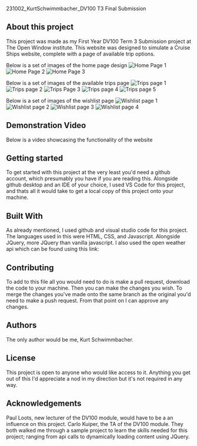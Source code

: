 231002_KurtSchwimmbacher_DV100 T3 Final Submission

## About this project
This project was made as my First Year DV100 Term 3 Submission project at The Open Window institute.
This website was designed to simulate a Cruise Ships website, complete with a page of available trip options.

Below is a set of images of the home page design
![Home Page 1](https://github.com/KurtSchwimmbacher/231002_KurtSchwimmbacher_Project/assets/125290141/5f4468cd-33d4-4a6a-9afd-4f7fbb0c37ed)
![Home Page 2](https://github.com/KurtSchwimmbacher/231002_KurtSchwimmbacher_Project/assets/125290141/0497da6c-0cca-4bf2-b425-d8cdeb707a74)
![Home Page 3](https://github.com/KurtSchwimmbacher/231002_KurtSchwimmbacher_Project/assets/125290141/91fdd669-0b46-4ad2-9a2a-3419a1be50c8)

Below is a set of images of the available trips page
![Trips page 1](https://github.com/KurtSchwimmbacher/231002_KurtSchwimmbacher_Project/assets/125290141/ce667ad2-97da-42e2-aa42-cf84c7b0cd06)
![Trips page 2](https://github.com/KurtSchwimmbacher/231002_KurtSchwimmbacher_Project/assets/125290141/fdc02626-d69b-4752-9568-4682097b7d60)
![Trips Page 3](https://github.com/KurtSchwimmbacher/231002_KurtSchwimmbacher_Project/assets/125290141/6e3e6dba-b03c-4c28-8c0a-5e73eb4a8910)
![Trips page 4](https://github.com/KurtSchwimmbacher/231002_KurtSchwimmbacher_Project/assets/125290141/540599e3-de61-4dcc-baf1-411d5f1b5243)
![Trips page 5](https://github.com/KurtSchwimmbacher/231002_KurtSchwimmbacher_Project/assets/125290141/c6b0d7c1-aae5-4b02-b8a3-42498416c1c1)

Below is a set of images of the wishlist page
![Wishlist page 1](https://github.com/KurtSchwimmbacher/231002_KurtSchwimmbacher_Project/assets/125290141/4130dd32-11c8-4757-b7d8-2105dc671898)
![Wishlist page 2](https://github.com/KurtSchwimmbacher/231002_KurtSchwimmbacher_Project/assets/125290141/c85ccee9-e6b4-45c6-9193-7b6d55b2a7cc)
![Wishlist page 3](https://github.com/KurtSchwimmbacher/231002_KurtSchwimmbacher_Project/assets/125290141/e4204ca6-6c60-4f97-b47f-d97507e58dfe)
![Wishlist page 4](https://github.com/KurtSchwimmbacher/231002_KurtSchwimmbacher_Project/assets/125290141/f47c9a6b-db32-483e-9cda-ae6233890ba1)


## Demonstration Video
Below is a video showcasing the functionality of the website


## Getting started
To get started with this project at the very least you'd need a github account, which presumably you have if you are reading this. Alongside github desktop and an IDE of your choice, I used VS Code for this project, and thats all it would take to get a local copy of this project onto your machine. 


## Built With
As already mentioned, I used github and visual studio code for this project. The languages used in this were HTML, CSS, and Javascript. Alongside JQuery, more JQuery than vanilla javascript. I also used the open weather api which can be found using this link: 


## Contributing
To add to this file all you would need to do is make a pull request, download the code to your machine. Then you can make the changes you wish. To merge the changes you've made onto the same branch as the original you'd need to make a push request. From that point on I can approve any changes. 


## Authors
The only author would be me, Kurt Schwimmbacher.


## License 
This project is open to anyone who would like access to it. 
Anything you get out of this I'd appreciate a nod in my direction but it's not required in any way. 


## Acknowledgements 
Paul Loots, new lecturer of the DV100 module, would have to be a an influence on this project. Carlo Kuiper, the TA of the DV100 module. They both walked me through a sample project to learn the skills needed for this project; ranging from api calls to dynamically loading content using JQuery. 
